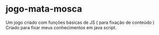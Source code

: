 # jogo-mata-mosca
Um jogo criado com funções básicas de JS ( para fixação de conteúdo )
Criado para fixar meus conhecimentos em java script.
